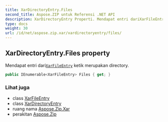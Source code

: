 ```yaml
---
title: XarDirectoryEntry.Files
second_title: Aspose.ZIP untuk Referensi .NET API
description: XarDirectoryEntry Properti. Mendapat entri dariXarFileEntry ketik merupakan directory.
type: docs
weight: 30
url: /id/net/aspose.zip.xar/xardirectoryentry/files/
---
```

## XarDirectoryEntry.Files property

Mendapat entri dari[`XarFileEntry`](../../xarfileentry/) ketik merupakan directory.

```csharp
public IEnumerable<XarFileEntry> Files { get; }
```

### Lihat juga

* class [XarFileEntry](../../xarfileentry/)
* class [XarDirectoryEntry](../)
* ruang nama [Aspose.Zip.Xar](../../xardirectoryentry/)
* perakitan [Aspose.Zip](../../../)


